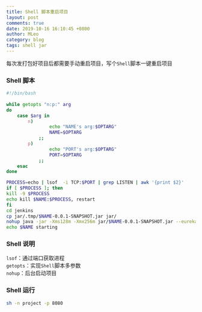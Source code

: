 ```yaml
---
title: Shell 脚本重启项目
layout: post
comments: true
date: 2019-10-16 16:10:45 +0800
author: MLeo
category: blog
tags: shell jar
---
```


每次发打包好项目后都需要手动重启项目，写个`Shell`脚本一键重启项目

### Shell 脚本

```bash
#!/bin/bash
  
while getopts "n:p:" arg
do
    case $arg in
        n)
                echo "NAME's arg:$OPTARG"
                NAME=$OPTARG
            ;;
        p)
                echo "PORT's arg:$OPTARG"
                PORT=$OPTARG
            ;;
    esac
done

PROCESS=echo | lsof  -i TCP:$PORT | grep LISTEN | awk '{print $2}'
if [ $PROCESS ]; then
kill -9 $PROCESS
echo kill $NAME:$PROCESS, restart
fi
cd jenkins
cp jar/.tmp/$NAME-0.0.1-SNAPSHOT.jar jar/
nohup java -jar -Xms128m -Xmx256m jar/$NAME-0.0.1-SNAPSHOT.jar --eureka.url="127.0.0.1:9100/eureka/" --profile="dev"  >logs/$NAME.log 2>&1 &
echo $NAME starting
```
### Shell 说明
`lsof`：通过端口获取进程  
`getopts`：实现`Shell`脚本多参数  
`nohup`：后台启动项目  

### Shell 运行
```bash
sh -n project -p 8080
```

